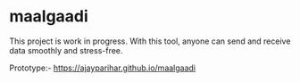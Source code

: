 # maalgaadi

This project is work in progress. With this tool, anyone can send and receive data smoothly and stress-free.

Prototype:- https://ajayparihar.github.io/maalgaadi
